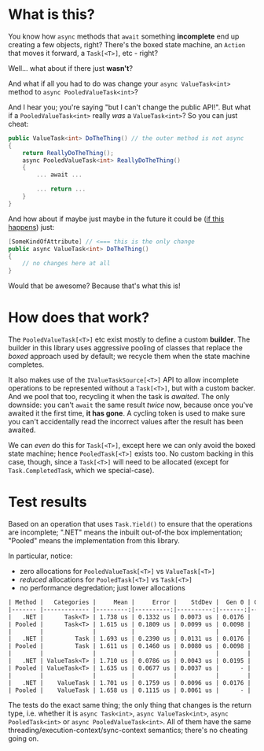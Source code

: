 # What is this?

You know how `async` methods that `await` something **incomplete** end up creating a few objects, right? There's
the boxed state machine, an `Action` that moves it forward, a `Task[<T>]`, etc - right?

Well... what about if there just **wasn't**?

And what if all you had to do was change your `async ValueTask<int>` method to `async PooledValueTask<int>`?

And I hear you; you're saying "but I can't change the public API!". But what if a `PooledValueTask<int>` really *was*
a `ValueTask<int>`? So you can just cheat:

``` c#
public ValueTask<int> DoTheThing() // the outer method is not async
{
	return ReallyDoTheThing();
	async PooledValueTask<int> ReallyDoTheThing()
	{
		... await ...

		... return ...
	}
}
```

And how about if maybe just maybe in the future it could be ([if this happens](https://github.com/dotnet/csharplang/issues/1407)) just:

``` c#
[SomeKindOfAttribute] // <=== this is the only change
public async ValueTask<int> DoTheThing()
{
	// no changes here at all
}
```

Would that be awesome? Because that's what this is!

# How does that work?

The `PooledValueTask[<T>]` etc exist mostly to define a custom **builder**. The builder in this library uses aggressive pooling of classes
that replace the *boxed* approach used by default; we recycle them when the state machine completes.

It also makes use of the `IValueTaskSource[<T>]` API to allow incomplete operations to be represented without a `Task[<T>]`, but with a custom backer.
And we pool that too, recycling it when the task is *awaited*. The only downside: you can't `await` the same result *twice* now, because
once you've awaited it the first time, **it has gone**. A cycling token is used to make sure you can't accidentally read the incorrect
values after the result has been awaited.

We can *even* do this for `Task[<T>]`, except here we can only avoid the boxed state machine; hence `PooledTask[<T>]` exists too. No custom backing in this case, though, since a `Task[<T>]` will
need to be allocated (except for `Task.CompletedTask`, which we special-case).

# Test results

Based on an operation that uses `Task.Yield()` to ensure that the operations are incomplete; ".NET" means the inbuilt out-of-the box implementation; "Pooled" means the implementation from this library.

In particular, notice:

- zero allocations for `PooledValueTask[<T>]` vs `ValueTask[<T>]`
- *reduced* allocations for `PooledTask[<T>]` vs `Task[<T>]`
- no performance degredation; just lower allocations

``` txt
| Method |   Categories |     Mean |     Error |    StdDev |  Gen 0 | Gen 1 | Gen 2 | Allocated |
|------- |------------- |---------:|----------:|----------:|-------:|------:|------:|----------:|
|   .NET |      Task<T> | 1.738 us | 0.1332 us | 0.0073 us | 0.0176 |     - |     - |     120 B |
| Pooled |      Task<T> | 1.615 us | 0.1809 us | 0.0099 us | 0.0098 |     - |     - |      72 B |
|        |              |          |           |           |        |       |       |           |
|   .NET |         Task | 1.693 us | 0.2390 us | 0.0131 us | 0.0176 |     - |     - |     112 B |
| Pooled |         Task | 1.611 us | 0.1460 us | 0.0080 us | 0.0098 |     - |     - |      72 B |
|        |              |          |           |           |        |       |       |           |
|   .NET | ValueTask<T> | 1.710 us | 0.0786 us | 0.0043 us | 0.0195 |     - |     - |     128 B |
| Pooled | ValueTask<T> | 1.635 us | 0.0677 us | 0.0037 us |      - |     - |     - |         - |
|        |              |          |           |           |        |       |       |           |
|   .NET |    ValueTask | 1.701 us | 0.1759 us | 0.0096 us | 0.0176 |     - |     - |     120 B |
| Pooled |    ValueTask | 1.658 us | 0.1115 us | 0.0061 us |      - |     - |     - |         - |
```

The tests do the exact same thing; the only thing that changes is the return type, i.e. whether it is `async Task<int>`, `async ValueTask<int>`, `async PooledTask<int>` or `async PooledValueTask<int>`.
All of them have the same threading/execution-context/sync-context semantics; there's no cheating going on.


